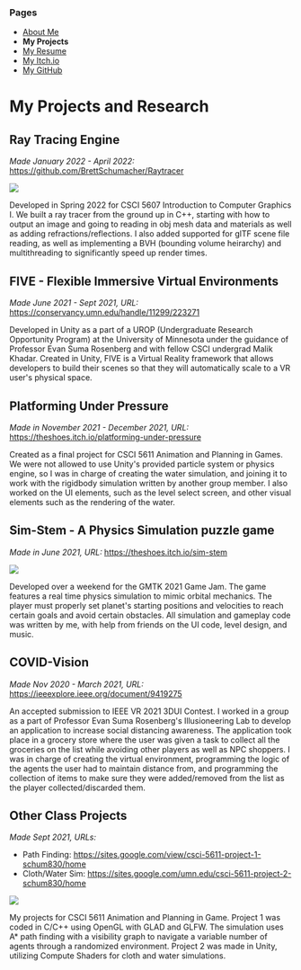 ### Pages
- [About Me](/Portfolio/)
- **My Projects**
- [My Resume](/Portfolio/Resume.pdf)
- [My Itch.io](https://theshoes.itch.io/)
- [My GitHub](https://github.com/BrettSchumacher)

# My Projects and Research
## Ray Tracing Engine
*Made January 2022 - April 2022:* <https://github.com/BrettSchumacher/Raytracer>

![](https://user-images.githubusercontent.com/66701198/183139274-e7758bbe-e44d-4fca-a3d9-645c71964579.png)

Developed in Spring 2022 for CSCI 5607 Introduction to Computer Graphics I. We built a ray tracer from the ground up in C++, starting with how to output an image and going to reading in obj mesh data and materials as well as adding refractions/reflections. I also added supported for glTF scene file reading, as well as implementing a BVH (bounding volume heirarchy) and multithreading to significantly speed up render times.

## FIVE - Flexible Immersive Virtual Environments
*Made June 2021 - Sept 2021, URL:* <https://conservancy.umn.edu/handle/11299/223271>

Developed in Unity as a part of a UROP (Undergraduate Research Opportunity Program) at the University of Minnesota under the guidance of Professor Evan Suma Rosenberg and with fellow CSCI undergrad Malik Khadar.  Created in Unity, FIVE is a Virtual Reality framework that allows developers to build their scenes so that they will automatically scale to a VR user's physical space.

## Platforming Under Pressure
*Made in November 2021 - December 2021, URL:* <https://theshoes.itch.io/platforming-under-pressure>

Created as a final project for CSCI 5611 Animation and Planning in Games. We were not allowed to use Unity's provided particle system or physics engine, so I was in charge of creating the water simulation, and joining it to work with the rigidbody simulation written by another group member. I also worked on the UI elements, such as the level select screen, and other visual elements such as the rendering of the water.

## Sim-Stem - A Physics Simulation puzzle game
*Made in June 2021, URL:* <https://theshoes.itch.io/sim-stem>

![](https://user-images.githubusercontent.com/66701198/138023015-c766241e-d8bd-485d-97ae-303f2f4cbbd2.png)

Developed over a weekend for the GMTK 2021 Game Jam. The game features a real time physics simulation to mimic orbital mechanics. The player must properly set planet's starting positions and velocities to reach certain goals and avoid certain obstacles. All simulation and gameplay code was written by me, with help from friends on the UI code, level design, and music.

## COVID-Vision
*Made Nov 2020 - March 2021, URL:* <https://ieeexplore.ieee.org/document/9419275>

An accepted submission to IEEE VR 2021 3DUI Contest. I worked in a group as a part of Professor Evan Suma Rosenberg's Illusioneering Lab to develop an application to increase social distancing awareness. The application took place in a grocery store where the user was given a task to collect all the groceries on the list while avoiding other players as well as NPC shoppers.  I was in charge of creating the virtual environment, programming the logic of the agents the user had to maintain distance from, and programming the collection of items to make sure they were added/removed from the list as the player collected/discarded them.

## Other Class Projects
*Made Sept 2021, URLs:* 
- Path Finding: <https://sites.google.com/view/csci-5611-project-1-schum830/home>
- Cloth/Water Sim: <https://sites.google.com/umn.edu/csci-5611-project-2-schum830/home>

![](https://user-images.githubusercontent.com/66701198/138023053-71efc9d2-3d0c-42ab-aaa4-25a20c8d23b0.png)

My projects for CSCI 5611 Animation and Planning in Game. Project 1 was coded in C/C++ using OpenGL with GLAD and GLFW. The simulation uses A* path finding with a visibility graph to navigate a variable number of agents through a randomized environment. Project 2 was made in Unity, utilizing Compute Shaders for cloth and water simulations.
